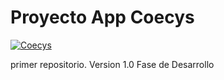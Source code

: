 Proyecto App Coecys
==========

[![Coecys](https://profile-a-ord.xx.fbcdn.net/hprofile-ash2/s160x160/522633_10151352582888005_1977912924_a.png)](https://www.facebook.com/coecys.usac)
  
primer repositorio.
Version 1.0
Fase de Desarrollo